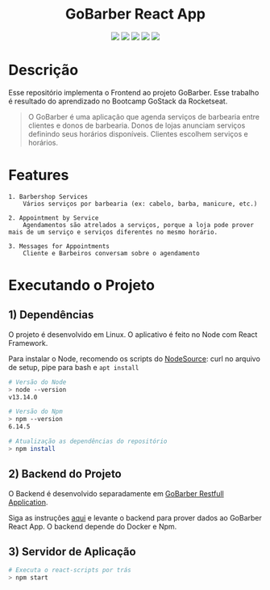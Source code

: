 <html>
<h1 align="center">GoBarber React App</h1>
<p align="center" >

<img src="https://img.shields.io/badge/language-react--typescript-blue.svg" />
<a href="https://codecov.io/gh/nelsonatgithub/gobarber-react"><img src="https://img.shields.io/codecov/c/github/nelsonatgithub/gobarber-react/dev.svg" /></a>
<a href="https://stats.uptimerobot.com/Wj6Alhjy9q/785050967"><img src="https://img.shields.io/uptimerobot/ratio/7/m785050967-4b90885fe91ee5c2007ba853.svg" /></a>
<a href="https://stats.uptimerobot.com/Wj6Alhjy9q/785050967"><img src="https://img.shields.io/uptimerobot/status/m785050967-4b90885fe91ee5c2007ba853.svg" /></a>
<a href="https://observatory.mozilla.org/analyze/nlsn-gobarber.netlify.app"><img src="https://img.shields.io/mozilla-observatory/grade-score/nlsn-gobarber.netlify.app?publish.svg" /></a>

</p>
</html>

# Descrição

Esse repositório implementa o Frontend ao projeto GoBarber. Esse trabalho é resultado do aprendizado no Bootcamp GoStack da Rocketseat.

> O GoBarber é uma aplicação que agenda serviços de barbearia entre clientes e donos de barbearia. Donos de lojas anunciam serviços definindo seus horários disponíveis. Clientes escolhem serviços e horários.

# Features

    1. Barbershop Services
        Vários serviços por barbearia (ex: cabelo, barba, manicure, etc.)

    2. Appointment by Service
        Agendamentos são atrelados a serviços, porque a loja pode prover mais de um serviço e serviços diferentes no mesmo horário.

    3. Messages for Appointments
        Cliente e Barbeiros conversam sobre o agendamento

# Executando o Projeto

## 1) Dependências

O projeto é desenvolvido em Linux. O aplicativo é feito no Node com React Framework.

Para instalar o Node, recomendo os scripts do [NodeSource](https://github.com/nodesource/distributions#installation-instructions): curl no arquivo de setup, pipe para bash e `apt install`

```bash
# Versão do Node
> node --version
v13.14.0

# Versão do Npm
> npm --version
6.14.5

# Atualização as dependências do repositório
> npm install
```

## 2) Backend do Projeto

O Backend é desenvolvido separadamente em [GoBarber Restfull Application](https://github.com/nelsonatgithub/gobarber-node).

Siga as instruções [aqui](https://github.com/nelsonatgithub/gobarber-node#executando-o-projeto) e levante o backend para prover dados ao GoBarber React App. O backend depende do Docker e Npm.

## 3) Servidor de Aplicação

```bash
# Executa o react-scripts por trás
> npm start
```

